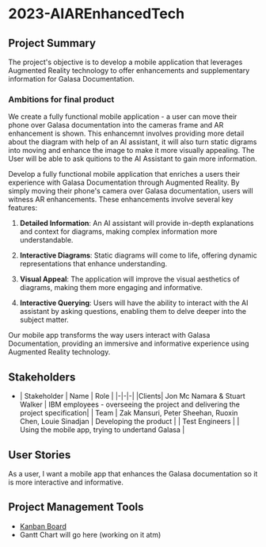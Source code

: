 # 2023-AIAREnhancedTech

## Project Summary

The project's objective is to develop a mobile application that leverages Augmented Reality technology to offer enhancements and supplementary information for Galasa Documentation.

### Ambitions for final product

We create a fully functional mobile application - a user can move their phone over Galasa documentation into the cameras frame and AR enhancement is shown. This enhancemnt involves providing more detail about the diagram with help of an AI assistant, it will also turn static digrams into moving and enhance the image to make it more visually appealing. The User will be able to ask quitions to the AI Assistant to gain more information.

Develop a fully functional mobile application that enriches a users their experience with Galasa Documentation through Augmented Reality. By simply moving their phone's camera over Galasa documentation, users will witness AR enhancements. These enhancements involve several key features:

1. **Detailed Information**: An AI assistant will provide in-depth explanations and context for diagrams, making complex information more understandable.

2. **Interactive Diagrams**: Static diagrams will come to life, offering dynamic representations that enhance understanding.

3. **Visual Appeal**: The application will improve the visual aesthetics of diagrams, making them more engaging and informative.

4. **Interactive Querying**: Users will have the ability to interact with the AI assistant by asking questions, enabling them to delve deeper into the subject matter.

Our mobile app transforms the way users interact with Galasa Documentation, providing an immersive and informative experience using Augmented Reality technology.

## Stakeholders

* | Stakeholder | Name | Role |
|-|-|-|
|Clients| Jon Mc Namara & Stuart Walker | IBM employees - overseeing the project and delivering the project specification|
| Team | Zak Mansuri, Peter Sheehan, Ruoxin Chen, Louie Sinadjan | Developing the product |
| Test Engineers | | Using the mobile app, trying to undertand Galasa |

## User Stories

As a user, I want a mobile app that enhances the Galasa documentation so it is more interactive and informative.

## Project Management Tools

* [Kanban Board](https://github.com/orgs/spe-uob/projects/137/)
* Gantt Chart will go here (working on it atm)
